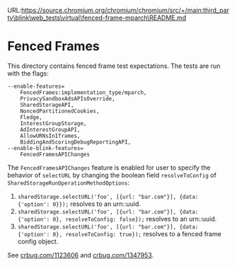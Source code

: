 URL:https://source.chromium.org/chromium/chromium/src/+/main:third_party\blink\web_tests\virtual\fenced-frame-mparch\README.md
# Fenced Frames

This directory contains fenced frame test expectations. The tests are run with
the flags:
```
--enable-features=
    FencedFrames:implementation_type/mparch,
    PrivacySandboxAdsAPIsOverride,
    SharedStorageAPI,
    NoncedPartitionedCookies,
    Fledge,
    InterestGroupStorage,
    AdInterestGroupAPI,
    AllowURNsInIframes,
    BiddingAndScoringDebugReportingAPI,
--enable-blink-features=
    FencedFramesAPIChanges
```

The `FencedFramesAPIChanges` feature is enabled for user to specify the behavior
of `selectURL` by changing the boolean field `resolveToConfig` of
`SharedStorageRunOperationMethodOptions`:
1. `sharedStorage.selectURL('foo', [{url: "bar.com"}], {data: {'option': 0}});`
resolves to an urn::uuid.
2. `sharedStorage.selectURL('foo', [{url: "bar.com"}], {data: {'option': 0},
resolveToConfig: false});` resolves to an urn::uuid.
3. `sharedStorage.selectURL('foo', [{url: "bar.com"}], {data: {'option': 0},
resolveToConfig: true});` resolves to a fenced frame config object.


See [crbug.com/1123606](crbug.com/1123606) and
[crbug.com/1347953](crbug.com/1347953).

